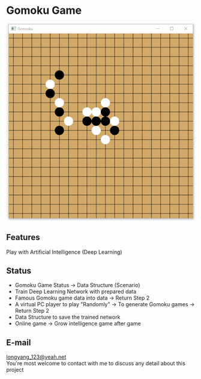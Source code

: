 # Gomoku Game

![](image/ui.png)

## Features
Play with Artificial Intelligence (Deep Learning)

## Status
+ Gomoku Game Status -> Data Structure (Scenario)
+ Train Deep Learning Network with prepared data
+ Famous Gomoku game data into data -> Return Step 2
+ A virtual PC player to play "Randomly" -> To generate Gomoku games -> Return Step 2
+ Data Structure to save the trained network
+ Online game -> Grow intelligence game after game

## E-mail
longyang_123@yeah.net  
You're most welcome to contact with me to discuss any detail about this project
